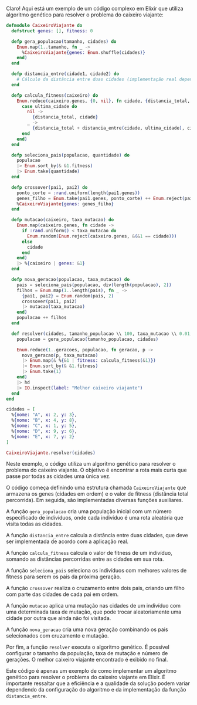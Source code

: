 Claro! Aqui está um exemplo de um código complexo em Elixir que utiliza algoritmo genético para resolver o problema do caixeiro viajante:

```elixir
defmodule CaixeiroViajante do
  defstruct genes: [], fitness: 0

  defp gera_populacao(tamanho, cidades) do
    Enum.map(1..tamanho, fn _ ->
      %CaixeiroViajante{genes: Enum.shuffle(cidades)}
    end)
  end

  defp distancia_entre(cidade1, cidade2) do
    # Cálculo da distância entre duas cidades (implementação real depende da aplicação)
  end

  defp calcula_fitness(caixeiro) do
    Enum.reduce(caixeiro.genes, {0, nil}, fn cidade, {distancia_total, ultima_cidade} ->
      case ultima_cidade do
        nil ->
          {distancia_total, cidade}
        _ ->
          {distancia_total + distancia_entre(cidade, ultima_cidade), cidade}
      end
    end)
  end

  defp seleciona_pais(populacao, quantidade) do
    populacao
    |> Enum.sort_by(& &1.fitness)
    |> Enum.take(quantidade)
  end

  defp crossover(pai1, pai2) do
    ponto_corte = :rand.uniform(length(pai1.genes))
    genes_filho = Enum.take(pai1.genes, ponto_corte) ++ Enum.reject(pai2.genes, &Enum.member?(Enum.take(pai1.genes, ponto_corte), &1))
    %CaixeiroViajante{genes: genes_filho}
  end

  defp mutacao(caixeiro, taxa_mutacao) do
    Enum.map(caixeiro.genes, fn cidade ->
      if :rand.uniform() < taxa_mutacao do
        Enum.random(Enum.reject(caixeiro.genes, &(&1 == cidade)))
      else
        cidade
      end
    end)
    |> %{caixeiro | genes: &1}
  end

  defp nova_geracao(populacao, taxa_mutacao) do
    pais = seleciona_pais(populacao, div(length(populacao), 2))
    filhos = Enum.map(1..length(pais), fn _ ->
      {pai1, pai2} = Enum.random(pais, 2)
      crossover(pai1, pai2)
      |> mutacao(taxa_mutacao)
    end)
    populacao ++ filhos
  end

  def resolver(cidades, tamanho_populacao \\ 100, taxa_mutacao \\ 0.01, geracoes \\ 100) do
    populacao = gera_populacao(tamanho_populacao, cidades)

    Enum.reduce(1..geracoes, populacao, fn geracao, p ->
      nova_geracao(p, taxa_mutacao)
      |> Enum.map(& %{&1 | fitness: calcula_fitness(&1)})
      |> Enum.sort_by(& &1.fitness)
      |> Enum.take(1)
    end)
    |> hd
    |> IO.inspect(label: "Melhor caixeiro viajante")
  end
end

cidades = [
  %{nome: "A", x: 2, y: 3},
  %{nome: "B", x: 4, y: 8},
  %{nome: "C", x: 1, y: 5},
  %{nome: "D", x: 9, y: 6},
  %{nome: "E", x: 7, y: 2}
]

CaixeiroViajante.resolver(cidades)
```

Neste exemplo, o código utiliza um algoritmo genético para resolver o problema do caixeiro viajante. O objetivo é encontrar a rota mais curta que passe por todas as cidades uma única vez.

O código começa definindo uma estrutura chamada `CaixeiroViajante` que armazena os genes (cidades em ordem) e o valor de fitness (distância total percorrida). Em seguida, são implementadas diversas funções auxiliares.

A função `gera_populacao` cria uma população inicial com um número especificado de indivíduos, onde cada indivíduo é uma rota aleatória que visita todas as cidades.

A função `distancia_entre` calcula a distância entre duas cidades, que deve ser implementada de acordo com a aplicação real.

A função `calcula_fitness` calcula o valor de fitness de um indivíduo, somando as distâncias percorridas entre as cidades em sua rota.

A função `seleciona_pais` seleciona os indivíduos com melhores valores de fitness para serem os pais da próxima geração.

A função `crossover` realiza o cruzamento entre dois pais, criando um filho com parte das cidades de cada pai em ordem.

A função `mutacao` aplica uma mutação nas cidades de um indivíduo com uma determinada taxa de mutação, que pode trocar aleatoriamente uma cidade por outra que ainda não foi visitada.

A função `nova_geracao` cria uma nova geração combinando os pais selecionados com cruzamento e mutação.

Por fim, a função `resolver` executa o algoritmo genético. É possível configurar o tamanho da população, taxa de mutação e número de gerações. O melhor caixeiro viajante encontrado é exibido no final.

Este código é apenas um exemplo de como implementar um algoritmo genético para resolver o problema do caixeiro viajante em Elixir. É importante ressaltar que a eficiência e a qualidade da solução podem variar dependendo da configuração do algoritmo e da implementação da função `distancia_entre`.